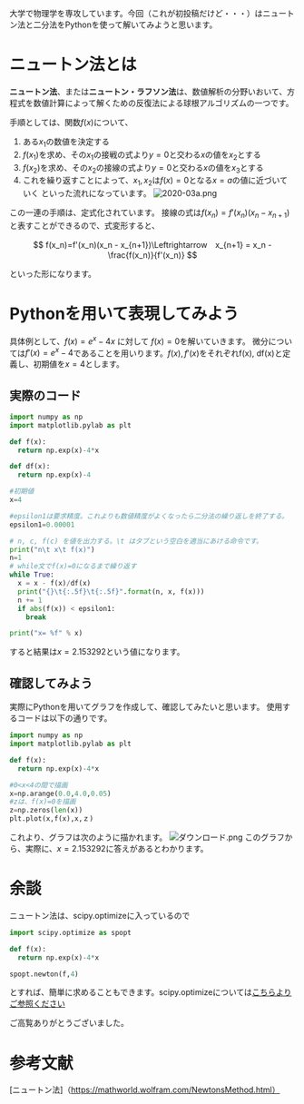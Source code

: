 大学で物理学を専攻しています。今回（これが初投稿だけど・・・）はニュートン法と二分法をPythonを使って解いてみようと思います。

# ニュートン法とは
**ニュートン法**、または**ニュートン・ラフソン法**は、数値解析の分野いおいて、方程式を数値計算によって解くための反復法による球根アルゴリズムの一つです。

手順としては、関数$f(x)$について、
1. ある$x_1$の数値を決定する
2. $f(x_1)$を求め、その$x_1$の接戦の式より$y=0$と交わる$x$の値を$x_2$とする
3. $f(x_2)$を求め、その$x_2$の接線の式より$y=0$と交わる$x$の値を$x_3$とする
4. これを繰り返すことによって、$x_1, x_2$は$f(x)=0$となる$x=a$の値に近づいていく
といった流れになっています。
![2020-03a.png](https://qiita-image-store.s3.ap-northeast-1.amazonaws.com/0/707293/32c20ee6-09fd-e6b2-3280-ae0c1d5970e1.png)

この一連の手順は、定式化されています。
接線の式は$f(x_n)=f'(x_n)(x_n - x_{n+1})$と表すことができるので、式変形すると、

$$ f(x_n)=f'(x_n)(x_n - x_{n+1})\Leftrightarrow　x_{n+1} = x_n - \frac{f(x_n)}{f'(x_n)} $$

といった形になります。

# Pythonを用いて表現してみよう
具体例として、$f(x)=e^x-4x$ に対して $f(x)=0$を解いていきます。
微分については$f'(x)=e^x -4$であることを用いります。$f(x), f'(x)$をそれぞれf(x), df(x)と定義し、初期値を$x=4$とします。

## 実際のコード
```Python
import numpy as np
import matplotlib.pylab as plt

def f(x):
  return np.exp(x)-4*x

def df(x):
  return np.exp(x)-4

#初期値
x=4

#epsilon1は要求精度。これよりも数値精度がよくなったら二分法の繰り返しを終了する。
epsilon1=0.00001

# n, c, f(c) を値を出力する。\t はタブという空白を適当にあける命令です。
print("n\t x\t f(x)")
n=1
# while文でf(x)=0になるまで繰り返す
while True:
  x = x - f(x)/df(x)
  print("{}\t{:.5f}\t{:.5f}".format(n, x, f(x)))
  n += 1
  if abs(f(x)) < epsilon1:
    break 

print("x= %f" % x)
```
すると結果は$x= 2.153292$という値になります。

## 確認してみよう
実際にPythonを用いてグラフを作成して、確認してみたいと思います。
使用するコードは以下の通りです。

```python
import numpy as np
import matplotlib.pylab as plt

def f(x):
  return np.exp(x)-4*x

#0<x<4の間で描画
x=np.arange(0.0,4.0,0.05)
#zは、f(x)=0を描画
z=np.zeros(len(x))
plt.plot(x,f(x),x,ｚ)
```
これより、グラフは次のように描かれます。
![ダウンロード.png](https://qiita-image-store.s3.ap-northeast-1.amazonaws.com/0/707293/2de8ddb0-a2d4-2320-a0da-89ce83b3c7e4.png)
このグラフから、実際に、$x= 2.153292$に答えがあるとわかります。

# 余談
ニュートン法は、scipy.optimizeに入っているので

```python
import scipy.optimize as spopt

def f(x):
  return np.exp(x)-4*x

spopt.newton(f,4)
```
とすれば、簡単に求めることもできます。scipy.optimizeについては[こちらよりご参照ください](https://docs.scipy.org/doc/scipy/reference/optimize.html)

ご高覧ありがとうございました。
# 参考文献
[ニュートン法]（https://mathworld.wolfram.com/NewtonsMethod.html）